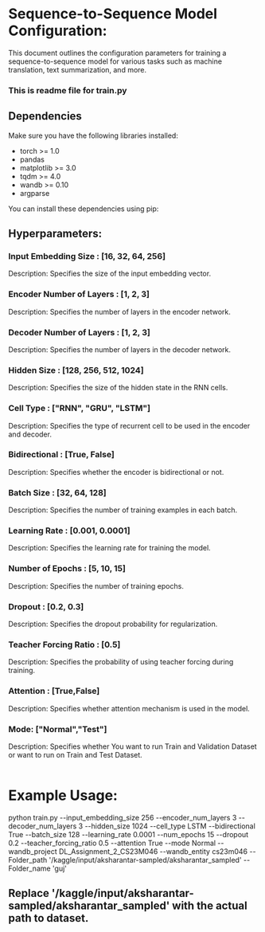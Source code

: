 # Sequence-to-Sequence Model Configuration:
This document outlines the configuration parameters for training a sequence-to-sequence model for various tasks such as machine translation, text summarization, and more.

### This is readme file for train.py

## Dependencies

Make sure you have the following libraries installed:

- torch >= 1.0
- pandas
- matplotlib >= 3.0
- tqdm >= 4.0
- wandb >= 0.10
- argparse

You can install these dependencies using pip:

## Hyperparameters:
### Input Embedding Size : [16, 32, 64, 256]
Description: Specifies the size of the input embedding vector.<br>

### Encoder Number of Layers : [1, 2, 3]
Description: Specifies the number of layers in the encoder network.<br>
### Decoder Number of Layers : [1, 2, 3]
Description: Specifies the number of layers in the decoder network.<br>
### Hidden Size : [128, 256, 512, 1024]
Description: Specifies the size of the hidden state in the RNN cells.<br>
### Cell Type : ["RNN", "GRU", "LSTM"]
Description: Specifies the type of recurrent cell to be used in the encoder and decoder.<br>
### Bidirectional : [True, False]
Description: Specifies whether the encoder is bidirectional or not.<br>
### Batch Size : [32, 64, 128]
Description: Specifies the number of training examples in each batch.<br>
### Learning Rate : [0.001, 0.0001]
Description: Specifies the learning rate for training the model.<br>
### Number of Epochs : [5, 10, 15]
Description: Specifies the number of training epochs.<br>
### Dropout : [0.2, 0.3]
Description: Specifies the dropout probability for regularization.<br>
### Teacher Forcing Ratio : [0.5]
Description: Specifies the probability of using teacher forcing during training.<br>
### Attention : [True,False]
Description: Specifies whether attention mechanism is used in the model.<br>
### Mode: ["Normal","Test"]
Description: Specifies whether You want to run Train and Validation Dataset or want to run on Train and Test Dataset.<br>
<br>









                        
# Example Usage:

python train.py --input_embedding_size 256 --encoder_num_layers 3 --decoder_num_layers 3 --hidden_size 1024 --cell_type LSTM --bidirectional True --batch_size 128 --learning_rate 0.0001 --num_epochs 15 --dropout 0.2 --teacher_forcing_ratio 0.5 --attention True --mode Normal --wandb_project DL_Assignment_2_CS23M046 --wandb_entity cs23m046 --Folder_path '/kaggle/input/aksharantar-sampled/aksharantar_sampled' --Folder_name 'guj'





## Replace '/kaggle/input/aksharantar-sampled/aksharantar_sampled'  with the actual path to dataset.


